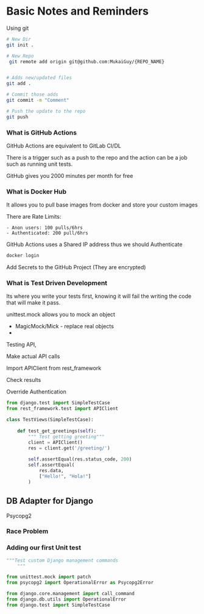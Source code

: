 # Basic Notes and Reminders

Using git

```bash
# New Dir
git init .

# New Repo
 git remote add origin git@github.com:MukaiGuy/{REPO_NAME}


# Adds new/updated files
git add .

# Commit those adds
git commit -m "Comment"

# Push the update to the repo
git push 

```



### What is GitHub Actions

GitHub Actions are equivalent to GitLab CI/DL

There is a trigger such as a push to the repo and the action can be a job such as running unit tests.

GitHub gives you 2000 minutes per month for free



### What is Docker Hub

It allows you to pull base images from docker and store your custom images

There are Rate Limits:

	- Anon users: 100 pulls/6hrs
	- Authenticated: 200 pull/6hrs



GitHub Actions uses a Shared IP address thus we should Authenticate

```bash
docker login 
```

Add Secrets to the GitHub Project (They are encrypted) 



### What is Test Driven Development

Its where you write your tests first, knowing it will fail the writing the code that will make it pass.

 



unittest.mock allows you to mock an object

- MagicMock/Mick - replace real objects
-  



Testing API, 

Make actual API calls

Import APIClient from rest_framework

Check results

Override Authentication



```py
from django.test import SimpleTestCase
from rest_framework.test import APIClient

class TestViews(SimpleTestCase):
    
    def test_get_greetings(self):
        """ Test getting greeting"""
        client = APIClient()
        res = client.get('/greeting/')
        
        self.assertEqual(res.status_code, 200)
        self.assertEqual(
        	res.data,
            ["Hello!", "Hola!"]
        )
```



## DB Adapter for Django

Psycopg2



### Race Problem



### Adding our first Unit test

```python
"""Test custom Django management commands
    """

from unittest.mock import patch
from psycopg2 import OperationalError as Psycopg2Error

from django.core.management import call_command
from django.db.utils import OperationalError
from django.test import SimpleTestCase

```


